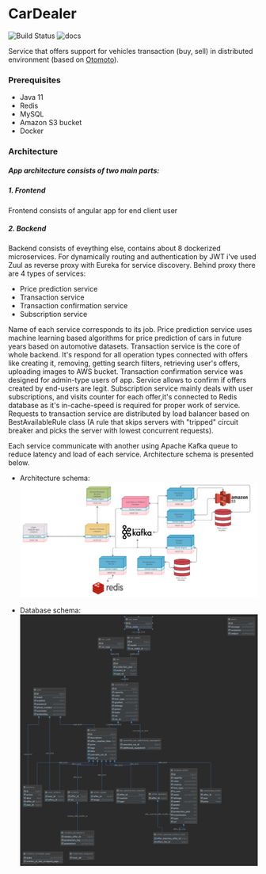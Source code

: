 # CarDealer
![Build Status](https://travis-ci.org/joemccann/dillinger.svg?branch=master)  ![docs](https://camo.githubusercontent.com/f7b92a177c912c1cc007fc9b40f17ff3ee3bb414/68747470733a2f2f696d672e736869656c64732e696f2f62616467652f646f63732d737461626c652d626c75652e737667)


Service that offers support for vehicles transaction (buy, sell) in distributed environment (based on [Otomoto](https://www.otomoto.pl/)).


### Prerequisites

- Java 11
- Redis
- MySQL
- Amazon S3 bucket
- Docker

### Architecture

#####  App architecture consists of two main parts:

##### 1. Frontend
Frontend consists of angular app for end client user

##### 2. Backend
Backend consists of eveything else, contains about 8 dockerized microservices. For dynamically routing and authentication by JWT i've used Zuul as reverse proxy with Eureka for service discovery. Behind proxy there are 4 types of services:
- Price prediction service
- Transaction service
- Transaction confirmation service
- Subscription service

Name of each service corresponds to its job. Price prediction service uses machine learning based algorithms for price prediction of cars in future years based on automotive datasets. Transaction service is the core of whole backend. It's respond for all operation types connected with offers like creating it, removing, getting search filters, retrieving user's offers, uploading images to AWS bucket. Transaction confirmation service was designed for admin-type users of app. Service allows to confirm if offers created by end-users are legit. Subscription service mainly deals with user subscriptions, and visits counter for each offer,it's connected to Redis database as it's in-cache-speed is required for proper work of service. Requests to transaction service are distributed by load balancer based on BestAvailableRule class (A rule that skips servers with "tripped" circuit breaker and picks the server with lowest concurrent requests).

Each service communicate with another using Apache Kafka queue to reduce latency and load of each service. Architecture schema is presented below. 

- Architecture schema:
![Architecture schema](architecture.png)

- Database schema:
![database schema](db_schema.png)



